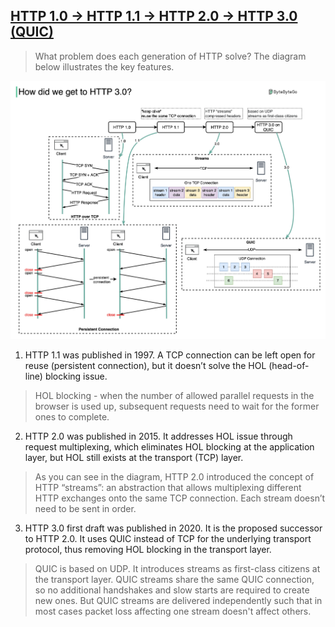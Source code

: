 ## [HTTP 1.0 -> HTTP 1.1 -> HTTP 2.0 -> HTTP 3.0 (QUIC)](https://twitter.com/alexxubyte/status/1509200416403189765)

> What problem does each generation of HTTP solve? The diagram below illustrates the key features.

![http](http3.0.jpeg)

1. HTTP 1.1 was published in 1997. A TCP connection can be left open for reuse (persistent connection), but it doesn’t solve the HOL (head-of-line) blocking issue.
>  HOL blocking - when the number of allowed parallel requests in the browser is used up, subsequent requests need to wait for the former ones to complete.
2. HTTP 2.0 was published in 2015. It addresses HOL issue through request multiplexing, which eliminates HOL blocking at the application layer, but HOL still exists at the transport (TCP) layer.
>  As you can see in the diagram, HTTP 2.0 introduced the concept of HTTP “streams”: an abstraction that allows multiplexing different HTTP exchanges onto the same TCP connection. Each stream doesn’t need to be sent in order.
3. HTTP 3.0 first draft was published in 2020. It is the proposed successor to HTTP 2.0. It uses QUIC instead of TCP for the underlying transport protocol, thus removing HOL blocking in the transport layer.
>  QUIC is based on UDP. It introduces streams as first-class citizens at the transport layer. QUIC streams share the same QUIC connection, so no additional handshakes and slow starts are required to create new ones.
   But QUIC streams are delivered independently such that in most cases packet loss affecting one stream doesn't affect others.